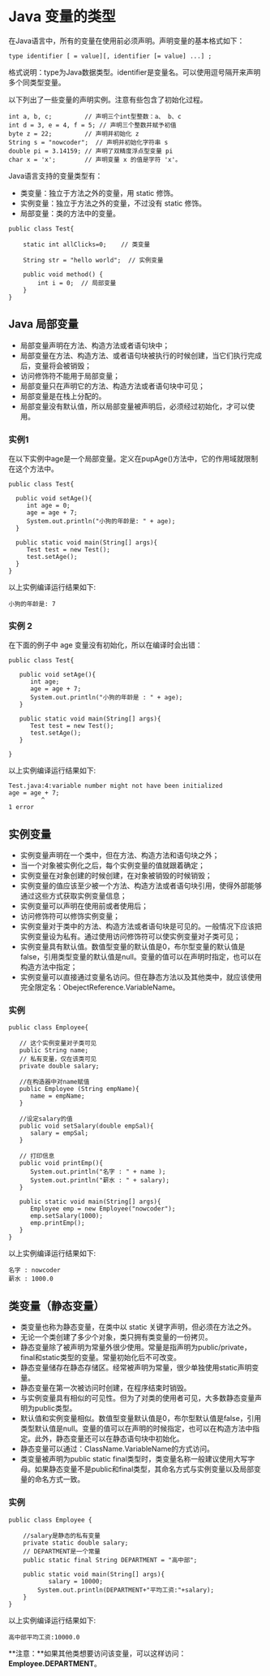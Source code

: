 # Java 变量的类型

在Java语言中，所有的变量在使用前必须声明。声明变量的基本格式如下：

```
type identifier [ = value][, identifier [= value] ...] ;
```

格式说明：type为Java数据类型。identifier是变量名。可以使用逗号隔开来声明多个同类型变量。

以下列出了一些变量的声明实例。注意有些包含了初始化过程。

```
int a, b, c;         // 声明三个int型整数：a、 b、c
int d = 3, e = 4, f = 5; // 声明三个整数并赋予初值
byte z = 22;         // 声明并初始化 z
String s = "nowcoder";  // 声明并初始化字符串 s
double pi = 3.14159; // 声明了双精度浮点型变量 pi
char x = 'x';        // 声明变量 x 的值是字符 'x'。
```

Java语言支持的变量类型有：

*   类变量：独立于方法之外的变量，用 static 修饰。
*   实例变量：独立于方法之外的变量，不过没有 static 修饰。
*   局部变量：类的方法中的变量。

```
public class Test{
 
    static int allClicks=0;    // 类变量
 
    String str = "hello world";  // 实例变量
 
    public void method() {
        int i = 0;  // 局部变量
    }
}
```

## Java 局部变量

*   局部变量声明在方法、构造方法或者语句块中；
*   局部变量在方法、构造方法、或者语句块被执行的时候创建，当它们执行完成后，变量将会被销毁；  
*   访问修饰符不能用于局部变量； 
*   局部变量只在声明它的方法、构造方法或者语句块中可见；
*   局部变量是在栈上分配的。
*   局部变量没有默认值，所以局部变量被声明后，必须经过初始化，才可以使用。 

### 实例1

在以下实例中age是一个局部变量。定义在pupAge()方法中，它的作用域就限制在这个方法中。
 
 ```
 public class Test{
 
   public void setAge(){
      int age = 0;
      age = age + 7;
      System.out.println("小狗的年龄是: " + age);
   }
 
   public static void main(String[] args){
      Test test = new Test();
      test.setAge();
   }
}
 ```

以上实例编译运行结果如下:

```
小狗的年龄是: 7
```

### 实例 2

在下面的例子中 age 变量没有初始化，所以在编译时会出错：

```
public class Test{
 
   public void setAge(){
      int age;
      age = age + 7;
      System.out.println("小狗的年龄是 : " + age);
   }
 
   public static void main(String[] args){
      Test test = new Test();
      test.setAge();
   }
 
}
```

以上实例编译运行结果如下:

```
Test.java:4:variable number might not have been initialized
age = age + 7;
         ^
1 error
```
## 实例变量

* 实例变量声明在一个类中，但在方法、构造方法和语句块之外；
* 当一个对象被实例化之后，每个实例变量的值就跟着确定；
* 实例变量在对象创建的时候创建，在对象被销毁的时候销毁；
* 实例变量的值应该至少被一个方法、构造方法或者语句块引用，使得外部能够通过这些方式获取实例变量信息；
* 实例变量可以声明在使用前或者使用后；
* 访问修饰符可以修饰实例变量；
* 实例变量对于类中的方法、构造方法或者语句块是可见的。一般情况下应该把实例变量设为私有。通过使用访问修饰符可以使实例变量对子类可见；
* 实例变量具有默认值。数值型变量的默认值是0，布尔型变量的默认值是false，引用类型变量的默认值是null。变量的值可以在声明时指定，也可以在构造方法中指定；
* 实例变量可以直接通过变量名访问。但在静态方法以及其他类中，就应该使用完全限定名：ObejectReference.VariableName。

### 实例

```
public class Employee{
 
   // 这个实例变量对子类可见
   public String name;
   // 私有变量，仅在该类可见
   private double salary;
 
   //在构造器中对name赋值
   public Employee (String empName){
      name = empName;
   }
 
   //设定salary的值
   public void setSalary(double empSal){
      salary = empSal;
   } 
 
   // 打印信息
   public void printEmp(){
      System.out.println("名字 : " + name );
      System.out.println("薪水 : " + salary);
   }
 
   public static void main(String[] args){
      Employee emp = new Employee("nowcoder");
      emp.setSalary(1000);
      emp.printEmp();
   }
}
```

以上实例编译运行结果如下:

```
名字 : nowcoder
薪水 : 1000.0
```

## 类变量（静态变量）

* 类变量也称为静态变量，在类中以 static 关键字声明，但必须在方法之外。
* 无论一个类创建了多少个对象，类只拥有类变量的一份拷贝。
* 静态变量除了被声明为常量外很少使用。常量是指声明为public/private，final和static类型的变量。常量初始化后不可改变。
* 静态变量储存在静态存储区。经常被声明为常量，很少单独使用static声明变量。
* 静态变量在第一次被访问时创建，在程序结束时销毁。
* 与实例变量具有相似的可见性。但为了对类的使用者可见，大多数静态变量声明为public类型。
* 默认值和实例变量相似。数值型变量默认值是0，布尔型默认值是false，引用类型默认值是null。变量的值可以在声明的时候指定，也可以在构造方法中指定。此外，静态变量还可以在静态语句块中初始化。
* 静态变量可以通过：ClassName.VariableName的方式访问。
* 类变量被声明为public static final类型时，类变量名称一般建议使用大写字母。如果静态变量不是public和final类型，其命名方式与实例变量以及局部变量的命名方式一致。

### 实例

```
public class Employee {
 
    //salary是静态的私有变量
    private static double salary;
    // DEPARTMENT是一个常量
    public static final String DEPARTMENT = "高中部";
 
    public static void main(String[] args){
           salary = 10000;
        System.out.println(DEPARTMENT+"平均工资:"+salary);
    }
}
```

以上实例编译运行结果如下:

```
高中部平均工资:10000.0
```

**注意：**如果其他类想要访问该变量，可以这样访问：**Employee.DEPARTMENT**。

